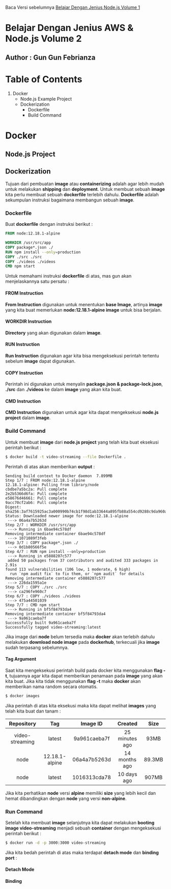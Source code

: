 Baca Versi sebelumnya [Belajar Dengan Jenius Node.js Volume 1](https://github.com/gungunfebrianza/Belajar-Dengan-Jenius-AWS-Node.js)

# Belajar Dengan Jenius AWS & Node.js Volume 2
## Author : Gun Gun Febrianza

# Table of Contents

1. Docker
   - Node.js Example Project
   - Dockerization
     - Dockerfile
     - Build Command



# Docker



## Node.js Project 

## Dockerization

Tujuan dari pembuatan **image** atau **containerizing** adalah agar lebih mudah untuk melakukan **shipping** dan **deployment**. Untuk membuat sebuah **image** kita perlu membuat sebuah **dockerfile** terlebih dahulu. **Dockerfile** adalah sekumpulan instruksi bagaimana membangun sebuah **image**.

### Dockerfile

Buat **dockerfile** dengan instruksi berikut :

```dockerfile
FROM node:12.18.1-alpine

WORKDIR /usr/src/app
COPY package*.json ./
RUN npm install --only=production
COPY ./src ./src
COPY ./videos ./videos
CMD npm start
```

Untuk memahami instruksi **dockerfile** di atas, mas gun akan menjelaskannya satu persatu :

#### FROM Instruction 

**From Instruction** digunakan untuk menentukan **base Image**, artinya **image** yang kita buat memerlukan **node:12.18.1-alpine image** untuk bisa berjalan.

#### WORKDIR Instruction 

**Directory** yang akan digunakan dalam **image**.

#### RUN Instruction 

**Run Instruction** digunakan agar kita bisa mengeksekusi perintah tertentu sebelum **image** dapat digunakan.

#### COPY Instruction 

Perintah ini digunakan untuk menyalin **package.json & package-lock.json**, **./src** dan **./videos** ke dalam **image** yang akan kita buat.

#### CMD Instruction

**CMD Instruction** digunakan untuk agar kita dapat mengeksekusi **node.js project** dalam **image**.

### Build Command

Untuk membuat **image** dari **node.js project** yang telah kita buat eksekusi perintah berikut :

```bash
$ docker build -t video-streaming --file Dockerfile .
```

Perintah di atas akan memberikan **output** :

```
Sending build context to Docker daemon  7.899MB
Step 1/7 : FROM node:12.18.1-alpine
12.18.1-alpine: Pulling from library/node
cbdbe7a5bc2a: Pull complete 
2e2b5366d6fa: Pull complete 
e58676d46661: Pull complete 
9acc70cf2ab6: Pull complete 
Digest: sha256:3af7615925ac3a000990b74cb1f98d1ab33644a895fb88a554cd9288c9da960a
Status: Downloaded newer image for node:12.18.1-alpine
 ---> 06a4a7b5263d
Step 2/7 : WORKDIR /usr/src/app
 ---> Running in 6bae94c578df
Removing intermediate container 6bae94c578df
 ---> 1071089f3feb
Step 3/7 : COPY package*.json ./
 ---> 0d1b80566f5e
Step 4/7 : RUN npm install --only=production
 ---> Running in e5888207c577
 added 50 packages from 37 contributors and audited 333 packages in 2.91s
found 113 vulnerabilities (106 low, 1 moderate, 6 high)
  run `npm audit fix` to fix them, or `npm audit` for details
Removing intermediate container e5888207c577
 ---> 226da1595a1e
Step 5/7 : COPY ./src ./src
 ---> ca296fe960c7
Step 6/7 : COPY ./videos ./videos
 ---> 475a44501039
Step 7/7 : CMD npm start
 ---> Running in bf5f84793da4
Removing intermediate container bf5f84793da4
 ---> 9a961caeba7f
Successfully built 9a961caeba7f
Successfully tagged video-streaming:latest
```

Jika image dari **node** belum tersedia maka **docker** akan terlebih dahulu melakukan **download node image** pada **dockerhub**, terkecuali jika **image** sudah terpasang sebelumnya.

#### Tag Argument

Saat kita mengeksekusi perintah build pada docker kita menggunakan **flag -t**, tujuannya agar kita dapat memberikan penamaan pada **image** yang akan kita buat. Jika kita tidak menggunakan **flag -t** maka **docker** akan memberikan nama random secara otomatis.

```bash
$ docker images
```

Jika perintah di atas kita eksekusi maka kita dapat melihat **images** yang telah kita buat dan tanam :

|   Repository    |      Tag       |   Image ID   |    Created     |  Size  |
| :-------------: | :------------: | :----------: | :------------: | :----: |
| video-streaming |     latest     | 9a961caeba7f | 25 minutes ago |  93MB  |
|      node       | 12.18.1-alpine | 06a4a7b5263d | 14 months ago  | 89.3MB |
|      node       |     latest     | 1016313cda78 |  10 days ago   | 907MB  |

Jika kita perhatikan **node** versi **alpine** memiliki **size** yang lebih kecil dan hemat dibandingkan dengan **node** yang versi **non-alpine**.

### Run Command

Setelah kita membuat **image** selanjutnya kita dapat melakukan **booting image video-streaming** menjadi sebuah **container** dengan mengeksekusi perintah berikut :

```bash
$ docker run -d -p 3000:3000 video-streaming
```

Jika kita bedah perintah di atas maka terdapat **detach mode** dan **binding port** :

#### Detach Mode

#### Binding
